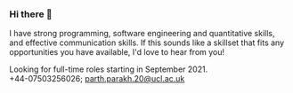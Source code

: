 ### Hi there 👋

I have strong programming, software engineering and quantitative skills, and effective communication skills. If this sounds like a skillset that fits any opportunities you have available, I'd love to hear from you!

Looking for full-time roles starting in September 2021.           
+44-07503256026; parth.parakh.20@ucl.ac.uk 

<!--
**Parth7/Parth7** is a ✨ _special_ ✨ repository because its `README.md` (this file) appears on your GitHub profile.

Here are some ideas to get you started:

- 🔭 I’m currently working on ...
- 🌱 I’m currently learning ...
- 👯 I’m looking to collaborate on ...
- 🤔 I’m looking for help with ...
- 💬 Ask me about ...
- 📫 How to reach me: ...
- 😄 Pronouns: ...
- ⚡ Fun fact: ...
-->
